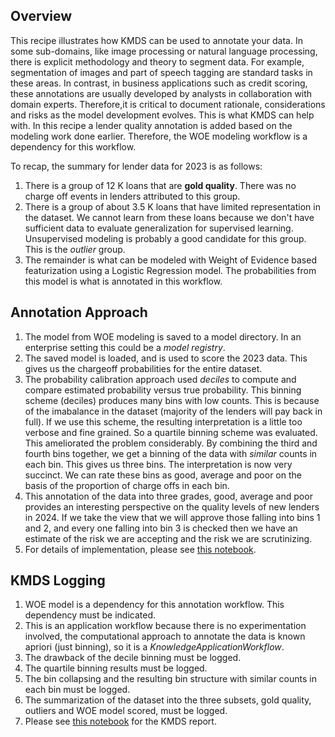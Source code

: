 ## Overview
This recipe illustrates how KMDS can be used to annotate your data. In some sub-domains, like image processing or natural language processing, there is explicit methodology and theory to segment data. For example, segmentation of images and part of speech tagging are standard tasks in these areas. In contrast, in business applications such as credit scoring, these annotations are usually developed by analysts in collaboration with domain experts. Therefore,it is critical to document rationale, considerations and risks as the model development evolves. This is what KMDS can help with. In this recipe a lender quality annotation is added based on the modeling work done earlier. Therefore, the WOE modeling workflow is a dependency for this workflow.

To recap, the summary for lender data for 2023 is as follows:
1. There is a group of 12 K loans that are **gold quality**. There was no charge off events in lenders attributed to this group.
2. There is a group of about 3.5 K loans that have limited representation in the dataset. We cannot learn from these loans because we don't have sufficient data to evaluate generalization for supervised learning. Unsupervised modeling is probably a good candidate for this group. This is the _outlier_ group.
3. The remainder is what can be modeled with Weight of Evidence based featurization using a Logistic Regression model. The probabilities from this model is what is annotated in this workflow.

## Annotation Approach
1. The model from WOE modeling is saved to a model directory. In an enterprise setting this could be a _model registry_.
2. The saved model is loaded, and is used to score the 2023 data. This gives us the chargeoff probabilities for the entire dataset.
3. The probability calibration approach used _deciles_ to compute and compare estimated probability versus true probability. This binning scheme (deciles) produces many bins with low counts. This is because of the imabalance in the dataset (majority of the lenders will pay back in full). If we use this scheme, the resulting interpretation is a little too verbose and fine grained. So a quartile binning scheme was evaluated. This ameliorated the problem considerably. By combining the third and fourth bins together, we get a binning of the data with _similar_ counts in each bin. This gives us three bins. The interpretation is now very succinct. We can rate these bins as good, average and poor on the basis of the proportion of charge offs in each bin.
4. This annotation of the data into three grades, good, average and poor provides an interesting perspective on the quality levels of new lenders in 2024. If we take the view that we will approve those falling into bins 1 and 2, and every one falling into bin 3 is checked then we have an estimate of the risk we are accepting and the risk we are scrutinizing.
5. For details of implementation, please see [this notebook](https://github.com/rajivsam/kmds_recipes/blob/main/recipes/machine_learning/data_annotation/7a_loan_data_annotation.ipynb).

## KMDS Logging
1. WOE model is a dependency for this annotation workflow. This dependency must be indicated.
2. This is an application workflow because there is no experimentation involved, the computational approach to annotate the data is known apriori (just binning), so it is a _KnowledgeApplicationWorkflow_.
3. The drawback of the decile binning must be logged.
4. The quartile binning results must be logged.
5. The bin collapsing and the resulting bin structure with similar counts in each bin must be logged.
6. The summarization of the dataset into the three subsets, gold quality, outliers and WOE model scored, must be logged.
7. Please see [this notebook](https://github.com/rajivsam/kmds_recipes/blob/main/recipes/machine_learning/data_annotation/7a_chargeoffs_data_annotation_report.ipynb) for the KMDS report.

